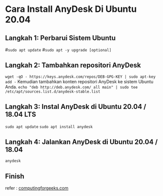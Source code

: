 # Cara Install AnyDesk Di Ubuntu 20.04
## Langkah 1: Perbarui Sistem Ubuntu
#```sudo apt update```
#```sudo apt -y upgrade [optional]```
## Langkah 2: Tambahkan repositori AnyDesk
```wget -qO - https://keys.anydesk.com/repos/DEB-GPG-KEY | sudo apt-key add -```
Kemudian tambahkan konten repositori AnyDesk ke sistem Ubuntu Anda.
```echo "deb http://deb.anydesk.com/ all main" | sudo tee /etc/apt/sources.list.d/anydesk-stable.list```
## Langkah 3: Instal AnyDesk di Ubuntu 20.04 / 18.04 LTS
```sudo apt update```
```sudo apt install anydesk```
## Langkah 4: Jalankan AnyDesk di Ubuntu 20.04 / 18.04
```anydesk```
## Finish
refer : [computingforgeeks.com](https://computingforgeeks.com/how-to-install-anydesk-on-ubuntu/)
